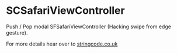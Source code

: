 # SCSafariViewController
Push / Pop modal SFSafariViewController (Hacking swipe from edge gesture).

For more details hear over to [stringcode.co.uk](http://www.stringcode.co.uk/push-pop-modal-sfsafariviewcontroller-hacking-swipe-from-edge-gesture/)
